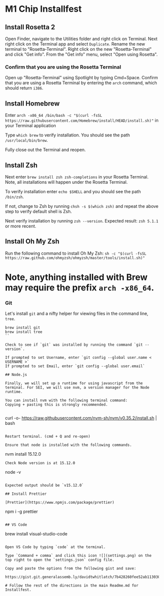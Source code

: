 # M1 Chip Installfest

## Install Rosetta 2

Open Finder, navigate to the Utilities folder and right click on Terminal.
Next right click on the Terminal app and select `Duplicate`.
Rename the new terminal to "Rosetta-Terminal".
Right click on the new "Rosetta-Terminal" and click "Get info".
From the "Get info" menu, select "Open using Rosetta".

### Confirm that you are using the Rosetta Terminal

Open up "Rosetta-Terminal" using Spotlight by typing Cmd+Space.
Confirm that you are using a Rosetta Terminal by entering the `arch` command, which should return `i386`.

## Install Homebrew

Enter `arch -x86_64 /bin/bash -c "$(curl -fsSL https://raw.githubusercontent.com/Homebrew/install/HEAD/install.sh)"` in your Terminal application

Type `which brew` to verify installation.
You should see the path `/usr/local/bin/brew`.

Fully close out the Terminal and reopen.

## Install Zsh

Next enter `brew install zsh zsh-completions` in your Rosetta Terminal. Note, all installations will happen under the Rosetta Terminal.

To verify installation enter `echo $SHELL` and you should see the path `/bin/zsh`.

If not, change to Zsh by running `chsh -s $(which zsh)` and repeat the above step to verify default shell is Zsh.

Next verify installation by running `zsh --version`. Expected result: `zsh 5.1.1` or more recent. 

## Install Oh My Zsh

Run the following command to install Oh My Zsh:
`sh -c "$(curl -fsSL https://raw.github.com/ohmyzsh/ohmyzsh/master/tools/install.sh)"`

# Note, anything installed with Brew may require the prefix `arch -x86_64`.

### Git
Let's install `git` and a nifty helper for viewing files in the command line, `tree`.

```
brew install git
brew install tree
``

Check to see if `git` was installed by running the command `git --version`.

If prompted to set Username, enter `git config --global user.name < USERNAME >`
If prompted to set Email, enter `git config --global user.email`

## Node.js

Finally, we will set up a runtime for using javascript from the terminal. For SEI, we will use nvm, a version manager for the Node runtime.

You can install nvm with the following terminal command:
Copying + pasting this is strongly recommended.


```
curl -o- https://raw.githubusercontent.com/nvm-sh/nvm/v0.35.2/install.sh | bash
```

Restart terminal. (cmd + Q and re-open)

Ensure that node is installed with the following commands.

```
nvm install 15.12.0
```
Check Node version is at 15.12.0
```
node -v
```

Expected output should be `v15.12.0`

## Install Prettier

[Prettier](https://www.npmjs.com/package/prettier)

```
npm i -g prettier
```

## VS Code

```
brew install visual-studio-code
```

Open VS Code by typing `code` at the terminal.

Type `Command + comma` and click this icon ![](settings.png) on the top right to open the `settings.json` config file.

Copy and paste the options from the following gist and save:

https://gist.git.generalassemb.ly/davidtwhitlatch/7b428260fee52ab113030751731ba97c

# Follow the rest of the directions in the main Readme.md for Installfest.
